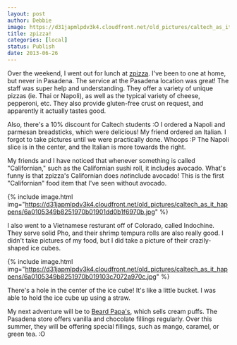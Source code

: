 ```yaml
---
layout: post
author: Debbie
image: https://d31japmlpdv3k4.cloudfront.net/old_pictures/caltech_as_it_happens/6a0105349b8251970b019103c652b3970c.jpg
title: zpizza! 
categories: [local]
status: Publish
date: 2013-06-26
---
```


Over the weekend, I went out for lunch at <a href="https://www.zpizza.com/organic-food-menu/healthy-pizza" target="_blank" title="zpizza">zpizza</a>. I've been to one at home, but never in Pasadena. The service at the Pasadena location was great! The staff was super help and understanding. They offer a variety of unique pizzas (ie. Thai or Napoli), as well as the typical variety of cheese, pepperoni, etc. They also provide gluten-free crust on request, and apparently it actually tastes good.

Also, there's a 10% discount for Caltech students :O
I ordered a Napoli and parmesan breadsticks, which were delicious! My friend ordered an Italian. I forgot to take pictures until we were practically done. Whoops :P The Napoli slice is in the center, and the Italian is more towards the right.

My friends and I have noticed that whenever something is called "Californian," such as the Californian sushi roll, it includes avocado. What's funny is that zpizza's Californian does *not*include avocado! This is the first "Californian" food item that I've seen without avocado.


{% include image.html img="https://d31japmlpdv3k4.cloudfront.net/old_pictures/caltech_as_it_happens/6a0105349b8251970b01901dd0b1f6970b.jpg" %}

I also went to a Vietnamese resturant off of Colorado, called Indochine. They serve solid Pho, and their shrimp tempura rolls are also really good. I didn't take pictures of my food, but I did take a picture of their crazily-shaped ice cubes.


{% include image.html img="https://d31japmlpdv3k4.cloudfront.net/old_pictures/caltech_as_it_happens/6a0105349b8251970b019103c7072a970c.jpg" %}

There's a hole in the center of the ice cube! It's like a little bucket. I was able to hold the ice cube up using a straw.

My next adventure will be to <a href="https://muginohointl.com/" target="_blank" title="Beard Papa's">Beard Papa's</a>, which sells cream puffs. The Pasadena store offers vanilla and chocolate fillings regularly. Over this summer, they will be offering special fillings, such as mango, caramel, or green tea. :O
